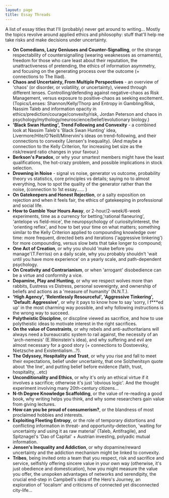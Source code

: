 ```yaml
---
layout: page
title: Essay Threads
---
```


A list of essay titles that I'll (probably) never get around to writing...
Mostly the topics revolve around applied ethics and philosophy: stuff that'll help me take risks and make decisions under uncertainty. 

* **On Comedians, Lazy Geniuses and Counter-Signalling**, or the strange respectability of countersignalling (wearing weaknesses as ornaments), freedom for those who care least about their reputation, the unattractiveness of pretending, the ethics of information asymmetry, and focusing on the generating process over the outcome (+ connections to The Iliad).
* **Chaos and Uncertainty, From Multiple Perspectives** - an overview of 'chaos' (or disorder, or volatility, or uncertainty), viewed through different lenses. Controlling/defending against negative-chaos as Risk Management, versus exposure to positive-chaos as seeking excitement.(Topics/Lenses: Shannon/Kelly/Thorp and Entropy in Gambling/Risk, Nassim Taleb and information opacity in ethics/prediction/courage/convexity/risk, Jordan Peterson and chaos in psychology/mythology/neuroscience/belief/evolutionary biology.)
* **'Black Swan Hunting', Trend Following and Convexity** - a combined look at Nassim Taleb's 'Black Swan Hunting' idea, Livermore/Hite/O'Neill/Minervini's ideas on trend-following, and their connections to convexity (Jensen's Inequality). (And maybe a connection to the Kelly Criterion, for increasing bet size as the risk/reward ratio changes in your favour.)
* **Berkson's Paradox**, or why your smartest members might have the least qualifications, the hot-crazy problem, and possible implications in stock selection.
* **Drowning in Noise** - signal vs noise, generator vs outcome, probability theory vs statistics, core principles vs details; saying no to almost everything, how to spot the quality of the generator rather than the noise, (connection to 1st essay...... )
* **On Gatekeepers and Honest Rejection**, or a salty exposition on rejection and when it feels fair, the ethics of gatekeeping in professional and social life.
* **How to Gamble Your Hours Away**, or 2-hour/2-week/6-week experiments, time as a currency for betting,'rational flaneuring', 'antelope vs field-mice', the neuropsychology of curiosity/interest, the 'orienting reflex', and how to bet your time on what matters; something similar to the Kelly Criterion applied to compounding knowledge over time: more frequent, directed bets and iterations ('aggressive tinkering') for more compounding, versus slow bets that take longer to compound; 
* **One Act of Creation**, or why you should 'make before you manage'(T.Ferriss) on a daily scale, why you probably shouldn't 'wait until you have more experience' on a yearly scale, and path-dependent psychology.
* **On Creativity and Contrarianism**, or when 'arrogant' disobedience can be a virtue and conformity a vice. 
* **Dopamine, Play and Hunting**, or why we respect wolves more than rabbits, Eustress vs Distress, personal sovereignty, and ownership of beliefs and actions as a 'measure of humanity' (N.N.T.).
* **'High Agency', 'Relentlessly Resourceful', 'Aggressive Tinkering', 'Default: Aggressive'**, or why it pays to know how to say 'sorry, I f\*\*\*ed up' in the most charming way possible, and why following instructions is the wrong way to succeed.
* **Polytheistic Discipline**, or discpline viewed as sacrifice, and how to use polytheistic ideas to motivate interest in the right sacrifices. 
* **On the value of Constraints**, or why rebels and anti-authoritarians will always need a bureaucratic system to rail against, the necessity of an 'arch-nemesis' (E.Weinstein's idea), and why suffering and evil are almost necessary for a good story (+ connections to Dostoevsky, Nietzsche and Existentialism...?).
* **The Odyssey, Hospitality and Trust**, or why you rise and fall to meet their expectations, belief under uncertainty, that one Solzhenitsyn quote about 'the line', and putting belief before evidence (faith, trust, hospitality, ..etc) 
* **Unconditionality and Ethics**, or why it's only an ethical virtue if it involves a sacrifice; otherwise it's just 'obvious logic'. And the thought experiment involving many 20th-century citizens...
* **N-th Degree Knowledge Scaffolding**, or the value of re-reading a good book, why writing helps you think, and why some researchers gain value from giving lectures.
* **How can you be proud of consumerism?**, or the blandness of most proclaimed hobbies and interests.
* **Exploiting Fleeting Entropy**, or the role of temporary distortions and conflicting information in threat- and opportunity-detection, 'waiting for uncertainty and using it as raw material' (Taleb, Antifragile), and Spitznagel's 'Dao of Capital' + Austrian investing, polyadic mutual information.
* **Jensen's Inequality and Addiction**, or why dopamine/reward uncertainty and the addiction mechanism might be linked to convexity.
* **Tribes**, being invited onto a team that you respect, risk and sacrifice and service, selfishly offering sincere value in your own way (otherwise, it's just obedience and domestication), how you might measure the value you offer, the unspoken advantages of networks and serendipity, the crucial end-step in Campbell's idea of the Hero's Journey, an exploration of 'localism' and criticisms of connected yet disconnected city-life...




